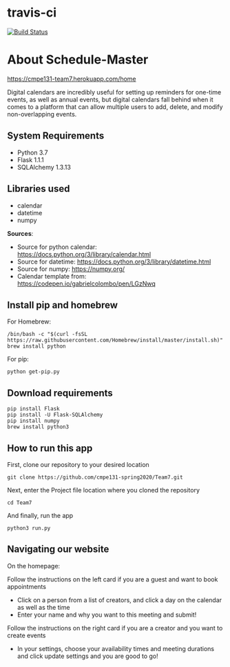# travis-ci

[![Build Status](https://travis-ci.com/cmpe131-spring2020/Team7.svg?token=ce4M9mP9GgpQNtW8LvC1&branch=master)](https://travis-ci.com/cmpe131-spring2020/Team7)

# About Schedule-Master

https://cmpe131-team7.herokuapp.com/home

Digital calendars are incredibly useful for setting up reminders for one-time events, as well as annual events, but digital calendars fall behind when it comes to a platform that can allow multiple users to add, delete, and modify non-overlapping events.
  
  

## System Requirements
* Python 3.7
* Flask 1.1.1
* SQLAlchemy 1.3.13

## Libraries used
* calendar
* datetime
* numpy

**Sources**:
  * Source for python calendar: https://docs.python.org/3/library/calendar.html
  * Source for datetime: https://docs.python.org/3/library/datetime.html
  * Source for numpy: https://numpy.org/
  * Calendar template from: https://codepen.io/gabrielcolombo/pen/LGzNwq

## Install pip and homebrew
For Homebrew:

```terminal
/bin/bash -c "$(curl -fsSL https://raw.githubusercontent.com/Homebrew/install/master/install.sh)"
brew install python
```

For pip:

```terminal
python get-pip.py
```


## Download requirements

```terminal
pip install Flask
pip install -U Flask-SQLAlchemy
pip install numpy
brew install python3
```




## How to run this app

  First, clone our repository to your desired location
```terminal
git clone https://github.com/cmpe131-spring2020/Team7.git
```
Next, enter the Project file location where you cloned the repository
```terminal
cd Team7
```
And finally, run the app 

 ```terminal
python3 run.py
```

## Navigating our website

On the homepage:

Follow the instructions on the left card if you are a guest and want to book appointments
  * Click on a person from a list of creators, and click a day on the calendar as well as the time
  * Enter your name and why you want to this meeting and submit!

Follow the instructions on the right card if you are a creator and you want to create events
  * In your settings, choose your availability times and meeting durations and click update settings and you are good to go!

